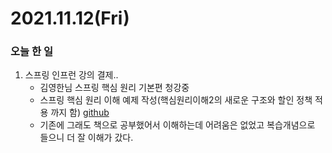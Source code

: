# 2021.11.12(Fri)
### 오늘 한 일 
1. 스프링 인프런 강의 결제..
   * 김영한님 스프링 핵심 원리 기본편 청강중
   * 스프링 핵심 원리 이해 예제 작성(핵심원리이해2의 새로운 구조와 할인 정책 적용 까지 함) [github](https://github.com/Dokuny/Spring/tree/master/inflearn/core)
   * 기존에 그래도 책으로 공부했어서 이해하는데 어려움은 없었고 복습개념으로 들으니 더 잘 이해가 갔다.
   
   